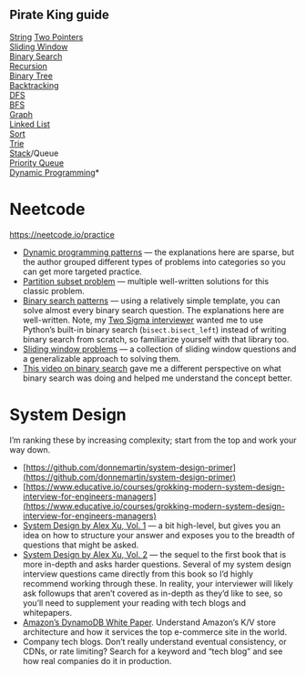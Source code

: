 ## Pirate King guide

[String](https://leetcode.com/discuss/study-guide/2001789/Collections-of-Important-String-questions-Pattern)
[Two Pointers](https://leetcode.com/discuss/study-guide/1688903/Solved-all-two-pointers-problems-in-100-days)  
[Sliding Window](https://leetcode.com/discuss/study-guide/1773891/Sliding-Window-Technique-and-Question-Bank)  
[Binary Search](https://leetcode.com/discuss/study-guide/786126/Python-Powerful-Ultimate-Binary-Search-Template.-Solved-many-problems)  
[Recursion](https://leetcode.com/discuss/study-guide/1733447/Become-Master-In-Recursion)  
[Binary Tree](https://leetcode.com/discuss/study-guide/1212004/Binary-Trees-study-guide)  
[Backtracking](https://leetcode.com/discuss/study-guide/1405817/Backtracking-algorithm-%2B-problems-to-practice)  
[DFS](https://leetcode.com/discuss/study-guide/1072548/A-Beginners-guid-to-BFS-and-DFS)  
[BFS](https://leetcode.com/discuss/study-guide/1072548/A-Beginners-guid-to-BFS-and-DFS)  
[Graph](https://leetcode.com/discuss/study-guide/2360573/Become-Master-In-Graph)  
[Linked List](https://leetcode.com/discuss/study-guide/1800120/Become-Master-In-Linked-List)  
[Sort](https://algodaily.com/lessons/merge-sort-vs-quick-sort-heap-sort)  
[Trie](https://leetcode.com/discuss/study-guide/931977/Beginner-friendly-guide-to-Trie-Tutorial-%2B-Practice-Problems)  
[Stack](https://leetcode.com/discuss/study-guide/2347639/A-comprehensive-guide-and-template-for-monotonic-stack-based-problems)/Queue  
[Priority Queue](https://leetcode.com/discuss/study-guide/1360400/Priority-queue-%2B-problems-to-practice)  
[Dynamic Programming](https://leetcode.com/discuss/study-guide/458695/Dynamic-Programming-Patterns)*


# Neetcode

https://neetcode.io/practice

-   [Dynamic programming patterns](https://leetcode.com/discuss/general-discussion/458695/dynamic-programming-patterns) — the explanations here are sparse, but the author grouped different types of problems into categories so you can get more targeted practice.
-   [Partition subset problem](https://leetcode.com/problems/partition-equal-subset-sum/solutions/462699/Whiteboard-Editorial.-All-Approaches-explained) — multiple well-written solutions for this classic problem.
-   [Binary search patterns](https://leetcode.com/discuss/general-discussion/786126/Python-Powerful-Ultimate-Binary-Search-Template.-Solved-many-problems) — using a relatively simple template, you can solve almost every binary search question. The explanations here are well-written. Note, my [Two Sigma interviewer](https://medium.com/@SantalTech/550k-offer-two-sigma-software-engineer-experience-2022-93938470628) wanted me to use Python’s built-in binary search (`bisect.bisect_left`) instead of writing binary search from scratch, so familiarize yourself with that library too.
-   [Sliding window problems](https://leetcode.com/problems/frequency-of-the-most-frequent-element/solutions/1175088/C++-Maximum-Sliding-Window-Cheatsheet-Template!/) — a collection of sliding window questions and a generalizable approach to solving them.
-   [This video on binary search](https://www.youtube.com/watch?v=tgVSkMA8joQ) gave me a different perspective on what binary search was doing and helped me understand the concept better.

# System Design

I’m ranking these by increasing complexity; start from the top and work your way down.

-   [https://github.com/donnemartin/system-design-primer](https://github.com/donnemartin/system-design-primer)
-   [https://www.educative.io/courses/grokking-modern-system-design-interview-for-engineers-managers](https://www.educative.io/courses/grokking-modern-system-design-interview-for-engineers-managers)
-   [System Design by Alex Xu, Vol. 1](https://amzn.to/3X3ZGRC) — a bit high-level, but gives you an idea on how to structure your answer and exposes you to the breadth of questions that might be asked.
-   [System Design by Alex Xu, Vol. 2](https://amzn.to/3X3ZGRC) — the sequel to the first book that is more in-depth and asks harder questions. Several of my system design interview questions came directly from this book so I’d highly recommend working through these. In reality, your interviewer will likely ask followups that aren’t covered as in-depth as they’d like to see, so you’ll need to supplement your reading with tech blogs and whitepapers.
-   [Amazon’s DynamoDB White Paper](https://www.allthingsdistributed.com/files/amazon-dynamo-sosp2007.pdf). Understand Amazon’s K/V store architecture and how it services the top e-commerce site in the world.
-   Company tech blogs. Don’t really understand eventual consistency, or CDNs, or rate limiting? Search for a keyword and “tech blog” and see how real companies do it in production.

